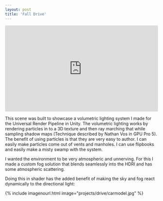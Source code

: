 ```yaml
---
layout: post
title: 'Fall Drive'
---
```


<style>
.video-holder {
  position: relative;
  width: 100%;
  height: 0;
  padding-bottom: 56.25%;
  overflow: hidden;
}
.video-holder iframe {
  position: absolute;
  top: 0;
  left: 0;
  width: 100%;
  height: 100%;
}
</style>
<div class="video-holder">
  <iframe
    id="existing-iframe-example"
    width="640" height="360"
    src="https://www.youtube.com/embed/Geko-hwpjUY?playlist=Geko-hwpjUY&autoplay=1&mute=1&enablejsapi=1&controls=0&loop=1"
    frameborder="0"
></iframe>
</div>

This scene was built to showcase a volumetric lighting system I made for the Universal Render Pipeline in Unity. The volumetric lighting works by rendering particles in to a 3D texture and then ray marching that while sampling shadow maps (Technique described by Nathan Vos in GPU Pro 5). The benefit of using particles is that they are very easy to author. I can easily make particles come out of vents and manholes. I can use flipbooks and easily make a misty swamp with the system.  

I wanted the environment to be very atmospheric and unnerving. For this I made a custom fog solution that blends seamlessly into the HDRI and has some atmospheric scattering. 

Doing this in shader has the added benefit of making the sky and fog react dynamically to the directional light:

{% include imagenourl.html image="projects/drive/carmodel.jpg" %}